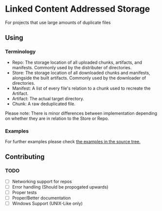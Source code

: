 # Linked Content Addressed Storage

For projects that use large amounts of duplicate files

## Using

### Terminology

- Repo: The storage location of all uploaded chunks, artifacts, and manifests. Commonly used by the distributer of directories.
- Store: The storage location of all downloaded chunks and manifests, alongside the built artifacts. Commonly used by the downloader of directories.
- Manifest: A list of every file's relation to a chunk used to recreate the Artifact.
- Artifact: The actual target directory.
- Chunk: A raw deduplicated file.

Please note: There is minor differences between implementation depending on whether they are in relation to the Store or Repo.

### Examples

For further examples please check [the examples in the source tree.](https://github.com/TimelessOS/LCAS/tree/main/examples)

## Contributing

### TODO

- [ ] Networking support for repos
- [ ] Error handling (Should be propogated upwards)
- [ ] Proper tests
- [ ] Proper/Better documentation
- [ ] Windows Support (UNIX-Like only)
